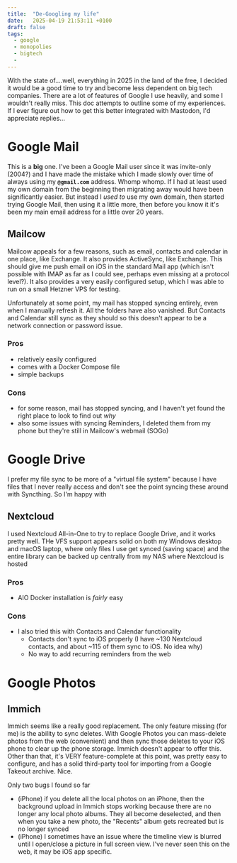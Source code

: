 ```yaml
---
title:  "De-Googling my life"
date:   2025-04-19 21:53:11 +0100
draft: false
tags:
  - google
  - monopolies
  - bigtech
  - 
---
```

With the state of....well, everything in 2025 in the land of the free, I decided it would be a good time to try and become less dependent on big tech companies.
There are a lot of features of Google I use heavily, and some I wouldn't really miss. This doc attempts to outline some of my experiences. If I ever figure out how to get this better integrated with Mastodon, I'd appreciate replies...

# Google Mail

This is a **big** one. I've been a Google Mail user since it was invite-only (2004?) and I have made the mistake which I made slowly over time of always using my **`@gmail.com`** address. Whomp whomp. If I had at least used my own domain from the beginning then migrating away would have been significantly easier. But instead I _used to_ use my own domain, then started trying Google Mail, then using it a little more, then before you know it it's been my main email address for a little over 20 years.

## Mailcow

Mailcow appeals for a few reasons, such as email, contacts and calendar in one place, like Exchange. It also provides ActiveSync, like Exchange. This should give me push email on iOS in the standard Mail app (which isn't possible with IMAP as far as I could see, perhaps even missing at a protocol level?). It also provides a very easily configured setup, which I was able to run on a small Hetzner VPS for testing.

Unfortunately at some point, my mail has stopped syncing entirely, even when I manually refresh it. All the folders have also vanished. But Contacts and Calendar still sync as they should so this doesn't appear to be a network connection or password issue.

### Pros

- relatively easily configured
- comes with a Docker Compose file
- simple backups

### Cons

- for some reason, mail has stopped syncing, and I haven't yet found the right place to look to find out _why_
- also some issues with syncing Reminders, I deleted them from my phone but they're still in Mailcow's webmail (SOGo)

# Google Drive

I prefer my file sync to be more of a "virtual file system" because I have files that I never really access and don't see the point syncing these around with Syncthing. So I'm happy with

## Nextcloud

I used Nextcloud All-in-One to try to replace Google Drive, and it works pretty well. THe VFS support appears solid on both my Windows desktop and macOS laptop, where only files I use get synced (saving space) and the entire library can be backed up centrally from my NAS where Nextcloud is hosted

### Pros

- AIO Docker installation is _fairly_ easy

### Cons

- I also tried this with Contacts and Calendar functionality
  - Contacts don't sync to iOS properly (I have ~130 Nextcloud contacts, and about ~115 of them sync to iOS. No idea why)
  - No way to add recurring reminders from the web
 
# Google Photos

## Immich

Immich seems like a really good replacement. The only feature missing (for me) is the ability to sync deletes. With Google Photos you can mass-delete photos from the web (convenient) and then sync those deletes to your iOS phone to clear up the phone storage. Immich doesn't appear to offer this. Other than that, it's VERY feature-complete at this point, was pretty easy to configure, and has a solid third-party tool for importing from a Google Takeout archive. Nice.

Only two bugs I found so far

- (iPhone) if you delete all the local photos on an iPhone, then the background upload in Immich stops working because there are no longer any local photo albums. They all become deselected, and then when you take a new photo, the "Recents" album gets recreated but is no longer synced
- (iPhone) I sometimes have an issue where the timeline view is blurred until I open/close a picture in full screen view. I've never seen this on the web, it may be iOS app specific.
